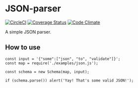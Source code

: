 # JSON-parser

[![CircleCI](https://circleci.com/gh/pvienneau/extensible-parser/tree/develop.svg?style=shield)](https://circleci.com/gh/pvienneau/extensible-parser/tree/develop)
[![Coverage Status](https://coveralls.io/repos/github/pvienneau/extensible-parser/badge.svg?branch=develop)](https://coveralls.io/github/pvienneau/extensible-parser?branch=develop)
[![Code Climate](https://codeclimate.com/github/pvienneau/extensible-parser/badges/gpa.svg)](https://codeclimate.com/github/pvienneau/extensible-parser)

A simple JSON parser.

## How to use

```
const input = '{"some":["json", "to", "validate"]}';
const map = require('./examples/json.js');

const schema = new Schema(map, input);

if (schema.parse()) alert('Yay! That's some valid JSON!');
```

